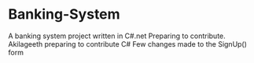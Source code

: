 # Banking-System
A banking system project written in C#.net
Preparing to contribute.
Akilageeth preparing to contribute C#
Few changes made to the SignUp() form
